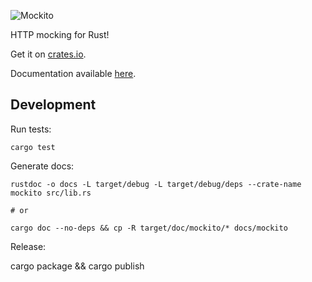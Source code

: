 ![Mockito](http://lipanski.github.io/mockito/logo-black.png)

HTTP mocking for Rust!

Get it on [crates.io](https://crates.io/crates/mockito/).

Documentation available [here](http://lipanski.github.io/mockito/).

## Development

Run tests:

```
cargo test
```

Generate docs:

```
rustdoc -o docs -L target/debug -L target/debug/deps --crate-name mockito src/lib.rs

# or

cargo doc --no-deps && cp -R target/doc/mockito/* docs/mockito
```

Release:

cargo package && cargo publish
```
